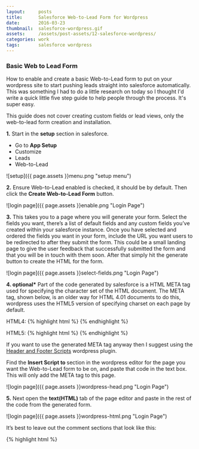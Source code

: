 ```yaml
---
layout:     posts
title:      Salesforce Web-to-Lead Form for Wordpress
date:       2016-03-23
thumbnail:  salesforce-wordpress.gif
assets:     /assets/post-assets/12-salesforce-wordpress/
categories: work
tags:       salesforce wordpress
---
```

### Basic Web to Lead Form
How to enable and create a basic Web-to-Lead form to put on your wordpress site to start pushing leads straight into salesforce automatically. This was something I had to do a little research on today so I thought I'd write a quick little five step guide to help people through the process. It's super easy.

This guide does not cover creating custom fields or lead views, only the web-to-lead form creation and installation.

__1.__ Start in the __setup__ section in salesforce.

* Go to __App Setup__
* Customize
* Leads
* Web-to-Lead

![setup]({{ page.assets }}menu.png "setup menu")

__2.__ Ensure Web-to-Lead enabled is checked, it should be by default. Then click the __Create Web-to-Lead Form__ button.

![login page]({{ page.assets }}enable.png "Login Page")

__3.__ This takes you to a page where you will generate your form. Select the fields you want, there’s a list of default fields and any custom fields you’ve created within your salesforce instance. Once you have selected and ordered the fields you want in your form, include the URL you want users to be redirected to after they submit the form. This could be a small landing page to give the user feedback that successfully submitted the form and that you will be in touch with them soon. After that simply hit the generate button to create the HTML for the form.

![login page]({{ page.assets }}select-fields.png "Login Page")

__4. optional*__ Part of the code generated by salesforce is a HTML META tag used for specifying the character set of the HTML document. The META tag, shown below, is an older way for HTML 4.01 documents to do this, wordpress uses the HTML5 version of specifying charset on each page by default.

HTML4:
{% highlight html %}
<META HTTP-EQUIV="Content-type" CONTENT="text/html; charset=UTF-8">
{% endhighlight %}

HTML5:
{% highlight html %}
<meta charset="UTF-8">
{% endhighlight %}

If you want to use the generated META tag anyway then I suggest using the [Header and Footer Scripts](https://wordpress.org/plugins/header-and-footer-scripts/) wordpress plugin.

Find the __Insert Script to <head>__ section in the wordpress editor for the page you want the Web-to-Lead form to be on, and paste that code in the text box. This will only add the META tag to this page.

![login page]({{ page.assets }}wordpress-head.png "Login Page")

__5.__ Next open the __text(HTML)__ tab of the page editor and paste in the rest of the code from the generated form.

![login page]({{ page.assets }}wordpress-html.png "Login Page")

It’s best to leave out the comment sections that look like this:

{% highlight html %}
<!--  ----------------------------  >
{% endhighlight %}


Once you have the code pasted in you can save and view the page. Now is a good time to test the form to make sure it works properly, it’s easy to miss some code when copy and pasting.

If you get a lead generated from your test then you’re good to start sending users to the page.

Optional: Add specific class names to the form elements to give them style like the rest of your site. This requires some more knowledge on HTML and CSS and how the site was built.
